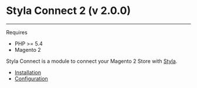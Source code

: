 # Styla Connect 2 (v 2.0.0)
---

Requires 
* PHP >= 5.4
* Magento 2

Styla Connect is a module to connect your Magento 2 Store with [Styla](http://www.styla.com/).

* [Installation](doc/installation.md)
* [Configuration](doc/configuration.md)
